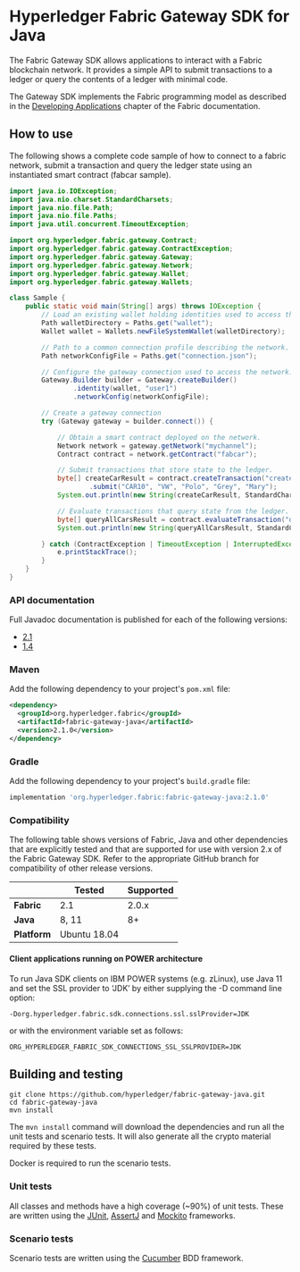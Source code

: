 # Hyperledger Fabric Gateway SDK for Java

The Fabric Gateway SDK allows applications to interact with a Fabric blockchain network.  It provides a simple API to submit transactions to a ledger or query the contents of a ledger with minimal code.

The Gateway SDK implements the Fabric programming model as described in the [Developing Applications](https://hyperledger-fabric.readthedocs.io/en/latest/developapps/developing_applications.html) chapter of the Fabric documentation.


## How to use 

The following shows a complete code sample of how to connect to a fabric network, submit a transaction and query the ledger state using an instantiated smart contract (fabcar sample).

```java
import java.io.IOException;
import java.nio.charset.StandardCharsets;
import java.nio.file.Path;
import java.nio.file.Paths;
import java.util.concurrent.TimeoutException;

import org.hyperledger.fabric.gateway.Contract;
import org.hyperledger.fabric.gateway.ContractException;
import org.hyperledger.fabric.gateway.Gateway;
import org.hyperledger.fabric.gateway.Network;
import org.hyperledger.fabric.gateway.Wallet;
import org.hyperledger.fabric.gateway.Wallets;

class Sample {
    public static void main(String[] args) throws IOException {
        // Load an existing wallet holding identities used to access the network.
        Path walletDirectory = Paths.get("wallet");
        Wallet wallet = Wallets.newFileSystemWallet(walletDirectory);

        // Path to a common connection profile describing the network.
        Path networkConfigFile = Paths.get("connection.json");

        // Configure the gateway connection used to access the network.
        Gateway.Builder builder = Gateway.createBuilder()
                .identity(wallet, "user1")
                .networkConfig(networkConfigFile);

        // Create a gateway connection
        try (Gateway gateway = builder.connect()) {

            // Obtain a smart contract deployed on the network.
            Network network = gateway.getNetwork("mychannel");
            Contract contract = network.getContract("fabcar");

            // Submit transactions that store state to the ledger.
            byte[] createCarResult = contract.createTransaction("createCar")
                    .submit("CAR10", "VW", "Polo", "Grey", "Mary");
            System.out.println(new String(createCarResult, StandardCharsets.UTF_8));

            // Evaluate transactions that query state from the ledger.
            byte[] queryAllCarsResult = contract.evaluateTransaction("queryAllCars");
            System.out.println(new String(queryAllCarsResult, StandardCharsets.UTF_8));

        } catch (ContractException | TimeoutException | InterruptedException e) {
            e.printStackTrace();
        }
    }
}
```

### API documentation

Full Javadoc documentation is published for each of the following versions:
- [2.1](https://hyperledger.github.io/fabric-gateway-java/master/)
- [1.4](https://hyperledger.github.io/fabric-gateway-java/release-1.4/)

### Maven

Add the following dependency to your project's `pom.xml` file:

```xml
<dependency>
  <groupId>org.hyperledger.fabric</groupId>
  <artifactId>fabric-gateway-java</artifactId>
  <version>2.1.0</version>
</dependency>
```

### Gradle

Add the following dependency to your project's `build.gradle` file:

```groovy
implementation 'org.hyperledger.fabric:fabric-gateway-java:2.1.0'
```

### Compatibility

The following table shows versions of Fabric, Java and other dependencies that are explicitly tested and that are supported for use with version 2.x of the Fabric Gateway SDK. Refer to the appropriate GitHub branch for compatibility of other release versions.

|     | Tested | Supported |
| --- | ------ | --------- |
| **Fabric** | 2.1 | 2.0.x |
| **Java** | 8, 11 | 8+ |
| **Platform** | Ubuntu 18.04 | |

#### Client applications running on POWER architecture
To run Java SDK clients on IBM POWER systems (e.g. zLinux), use Java 11 and set the SSL provider to ‘JDK’ by either supplying the -D command line option:

```-Dorg.hyperledger.fabric.sdk.connections.ssl.sslProvider=JDK```

or with the environment variable set as follows:

```ORG_HYPERLEDGER_FABRIC_SDK_CONNECTIONS_SSL_SSLPROVIDER=JDK```

## Building and testing

```commandline
git clone https://github.com/hyperledger/fabric-gateway-java.git
cd fabric-gateway-java
mvn install
```

The `mvn install` command will download the dependencies and run all the unit tests and scenario tests. It will also generate all the crypto material required by these tests.

Docker is required to run the scenario tests.

### Unit tests

All classes and methods have a high coverage (~90%) of unit tests. These are written using the [JUnit](https://junit.org/junit5/),
[AssertJ](https://joel-costigliola.github.io/assertj/) and [Mockito](https://site.mockito.org/) frameworks.

### Scenario tests

Scenario tests are written using the [Cucumber](https://cucumber.io/) BDD framework.
